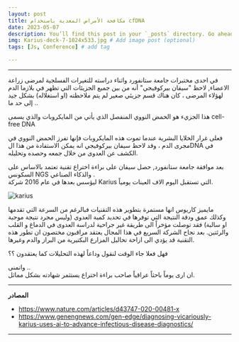```yaml
---
layout: post
title: مكافحة الأمراض المعدية باستخدام cfDNA
date: 2023-05-07
description: You’ll find this post in your `_posts` directory. Go ahead and edit it and re-build the site to see your changes. # Add post description (optional)
img: Karius-deck-7-1024x533.jpg # Add image post (optional)
tags: [Js, Conference] # add tag

---
```


----------
في احدى مختبرات جامعة ستانفورد واثناء دراسته للتغيرات الفسلجية لمرضى  زراعة الاعضاء, لاحظ "سيفان بيركوفيجي" أنه من بين جميع الجزيئات التي تظهر في بلازما الدم لهؤلاء المرضى ، كان هناك قسم جزيئي صغير لم يتم ملاحظته (او استغلاله) بشكل جيد إلى حد ما ..   

هذا الجزيء هو الحمض النووي المنفصل الذي يأتي من المايكروبات 
والذي يسمى cell-free DNA  

فعلى غرار الخلايا البشرية عندما تموت هذه المايكروبات فإنها تفرز الحمض النووي في مجرى الدم ، وقد لاحظ سيفان بيركوفيجي انه يمكن الاستفادة من هذا الDNA في الكشف عن العدوى من خلال جمعه وحصده وتحليله.

بعد موافقة جامعة ستانفورد, حصل سيفان على براءة اختراع تقنية تعتمد بالاساس على السكونس NGS والذكاء الصناعي .   
ليؤسس بعدها في عام 2016 شركة Karius التي تستقبل اليوم الاف العينات يومياً.  
  
 ![karius]({{site.baseurl}}/assets/img/karius-logo.png)   

  
مايميز كاريوس انها مستمرة بتطوير هذه التقنيات فبالرغم من السرعة التي تقدمها وكذلك عمق ودقة النتيجة التي توفرها في تحديد كمية العدوى (وليس مجرد نتيجة موجبة او سالبة) فقد توصلت مؤخراً الى طريقة غير جراحية لدراسة العدوى في الدماغ و القلب والرئتين.
بعد نجاح الشركة السريع في هذا المجال يعتقد مراقبون مختصون ان تطور هذه التقنية قد يؤدي الى ازاحة تحاليل المزارع البكتيرية من البراز والدم وغيرها.  
  
   فهل فعلا جاء الوقت لنقول وداعاً لهذه التحليلات كما يعتقدون ؟؟ 

واتمنى ..  
 ان ارى يوماً باحثاً عراقياً صاحب براءة اختراع يستثمر شهادته بشكل مماثل.

--------
**المصادر**

<!-- <div style="text-align: left"> Refrerences <div> -->

- https://www.nature.com/articles/d43747-020-00481-x
- https://www.genengnews.com/gen-edge/diagnosing-vicariously-karius-uses-ai-to-advance-infectious-disease-diagnostics/

<!-- <div> -->

----------